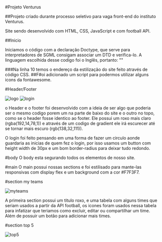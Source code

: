 #Projeto Venturus

##Projeto criado durante processo seletivo para vaga front-end do instituto Venturus.

Site sendo desenvolvido com HTML, CSS, JavaScript e com football API.

##Inicio

Iniciamos o código com a declaração Doctype, que serve para interpretadores de SGML consigam associar um DTD e verifica-lo.
A linguagem escolhida desse codigo foi o Inglês, portanto: "<html lang="en">"

###Na linha 10 temos o endereço da estilização do site feito através de código CSS.
##F#oi adicionado um script para podermos utilizar alguns icons da fontawesome.

#Header/Footer

![logo](https://github.com/Gustavobenedito64a/venturus-1.0.0/blob/main/imagens/imagens-readme/logo.png)
![login](https://github.com/Gustavobenedito64a/venturus-1.0.0/blob/main/imagens/imagens-readme/login.png)

o Header e o footer foi desenvolvido com a ideia de ser algo que poderia ser o mesmo codigo porem um na parte de baixo do site e o outro no topo, como se o header fosse identico ao footer.
Ele possui um roxo mais claro (rgba(192,14,78,1)) e através de um codigo de gradient ele irá escurecer até se tornar mais escuro (rgb(138,32,111)).

O login foi feito pensando em uma forma de fazer um circulo aonde guardaria as inicias de quem fez o login, por isso usamos um button com height width de 30px e um bom border-radius para deixar tudo redondo.


#body 
O body esta segurando todos os elementos de nosso site.

#main
O main possui nossas sections e foi estilisado para mante-las responsivas com display flex e um background com a cor #F7F3F7.

#section my teams

![myteams](https://github.com/Gustavobenedito64a/venturus-1.0.0/blob/main/imagens/imagens-readme/myteams.png)

A primeira section possui um titulo roxo, e uma tabela com alguns times que seriam usados a partir da API football, os icones foram usados nessa tabela para infatizar que teriamos como excluir, editar ou compartilhar um time. Além de possuir um botão para adicionar mais times.

#section top 5

![top5]((https://github.com/Gustavobenedito64a/venturus-1.0.0/blob/main/imagens/imagens-readme/top5.png))




